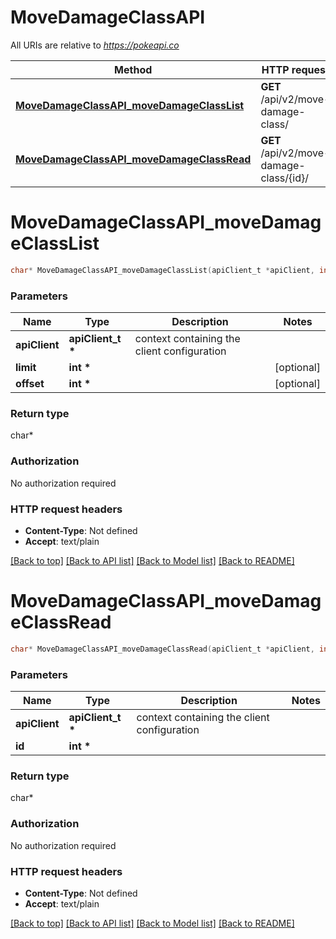 # MoveDamageClassAPI

All URIs are relative to *https://pokeapi.co*

Method | HTTP request | Description
------------- | ------------- | -------------
[**MoveDamageClassAPI_moveDamageClassList**](MoveDamageClassAPI.md#MoveDamageClassAPI_moveDamageClassList) | **GET** /api/v2/move-damage-class/ | 
[**MoveDamageClassAPI_moveDamageClassRead**](MoveDamageClassAPI.md#MoveDamageClassAPI_moveDamageClassRead) | **GET** /api/v2/move-damage-class/{id}/ | 


# **MoveDamageClassAPI_moveDamageClassList**
```c
char* MoveDamageClassAPI_moveDamageClassList(apiClient_t *apiClient, int *limit, int *offset);
```

### Parameters
Name | Type | Description  | Notes
------------- | ------------- | ------------- | -------------
**apiClient** | **apiClient_t \*** | context containing the client configuration |
**limit** | **int \*** |  | [optional] 
**offset** | **int \*** |  | [optional] 

### Return type

char*



### Authorization

No authorization required

### HTTP request headers

 - **Content-Type**: Not defined
 - **Accept**: text/plain

[[Back to top]](#) [[Back to API list]](../README.md#documentation-for-api-endpoints) [[Back to Model list]](../README.md#documentation-for-models) [[Back to README]](../README.md)

# **MoveDamageClassAPI_moveDamageClassRead**
```c
char* MoveDamageClassAPI_moveDamageClassRead(apiClient_t *apiClient, int *id);
```

### Parameters
Name | Type | Description  | Notes
------------- | ------------- | ------------- | -------------
**apiClient** | **apiClient_t \*** | context containing the client configuration |
**id** | **int \*** |  | 

### Return type

char*



### Authorization

No authorization required

### HTTP request headers

 - **Content-Type**: Not defined
 - **Accept**: text/plain

[[Back to top]](#) [[Back to API list]](../README.md#documentation-for-api-endpoints) [[Back to Model list]](../README.md#documentation-for-models) [[Back to README]](../README.md)


